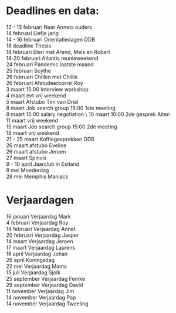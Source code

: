 # Deadlines en data:
12 - 13 februari Naar Annets ouders \
14 februari Liefje jarig \
14 - 16 februari Orientatiedagen DDB \
18 deadline Thesis \
18 februari Eten met Arend, Mels en Robert \
18-20 februari Atlantis reunieweekend \
24 februari Pandemic laatste maand \
25 februari Scythe \
26 februari Chillen met Chillis \
26 februari Afstudeerborrel Roy \
3 maart 15:00 Interview workshop \
4 maart evt vrij weekend \
5 maart Afstubo Tim van Driel \
8 maart Job search group 15:00 1ste meeting \
8 maart 15:00 salary negotiation \ 
10 maart 10:00 2de gesprek Alten \
11 maart vrij weekend \
15 maart Job search group 15:00 2de meeting \
18 maart vrij weekend \
21 - 25 maart Koffiegesprekken DDB \
26 maart afstubo Eveline \
26 maart afstubo Jeroen \
27 maart Spinvis \
9 - 10 april Jaarclub in Estland \
8 mei Moederdag \
28 mei Memphis Maniacs 


# Verjaardagen
16 januari Verjaardag Mark \
4  februari Verjaardag Roy \
14 februari Verjaardag Annet \
20 februari Verjaardag Jasper \
14 maart Verjaardag Jeroen \
17 maart Verjaardag Laurens \
16 april Verjaardag Johan \
26 april Koningsdag \
22 mei Verjaardag Mama \
15 juli Verjaardag Sjolk \
25 september Verjaardag Femke \
29 september Verjaardag David \
11 november Verjaardag Jim \
14 november Verjaardag Pap \
14 november Verjaardag Tweeling
